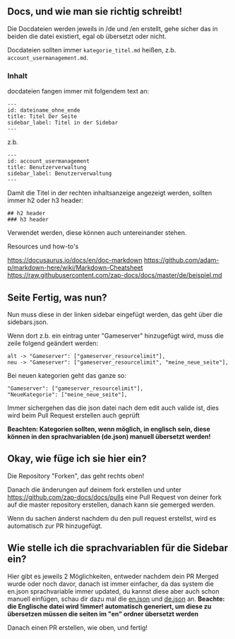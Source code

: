 ## Docs, und wie man sie richtig schreibt!

Die Docdateien werden jeweils in /de und /en erstellt, gehe sicher das in beiden die datei existiert, egal ob übersetzt oder nicht.

Docdateien sollten immer `kategorie_titel.md` heißen, z.b. `account_usermanagement.md`.


### Inhalt

docdateien fangen immer mit folgendem text an:

```
---
id: dateiname_ohne_ende
title: Titel Der Seite
sidebar_label: Titel in der Sidebar
---
```

z.b.

```
---
id: account_usermanagement
title: Benutzerverwaltung
sidebar_label: Benutzerverwaltung
---
```

Damit die Titel in der rechten inhaltsanzeige angezeigt werden, sollten immer h2 oder h3 header:

```
## h2 header
### h3 header 
```

Verwendet werden, diese können auch untereinander stehen.


Resources und how-to's

https://docusaurus.io/docs/en/doc-markdown
https://github.com/adam-p/markdown-here/wiki/Markdown-Cheatsheet
https://raw.githubusercontent.com/zap-docs/docs/master/de/beispiel.md


## Seite Fertig, was nun?
Nun muss diese in der linken sidebar eingefügt werden, das geht über die sidebars.json.

Wenn dort z.b. ein eintrag unter "Gameserver" hinzugefügt wird, muss die zeile folgend geändert werden:
```
alt -> "Gameserver": ["gameserver_resourcelimit"],
neu -> "Gameserver": ["gameserver_resourcelimit", "meine_neue_seite"],
```

Bei neuen kategorien geht das ganze so:
```
"Gameserver": ["gameserver_resourcelimit"],
"NeueKategorie": ["meine_neue_seite"],
```
Immer sichergehen das die json datei nach dem edit auch valide ist, dies wird beim Pull Request erstellen auch geprüft

**Beachten: Kategorien sollten, wenn möglich, in englisch sein, diese können in den sprachvariablen (de.json) manuell übersetzt werden!**

## Okay, wie füge ich sie hier ein?

Die Repository "Forken", das geht rechts oben!

Danach die änderungen auf deinem fork erstellen und unter https://github.com/zap-docs/docs/pulls eine Pull Request von deiner fork auf die master repository erstellen, danach kann sie gemerged werden.

Wenn du sachen änderst nachdem du den pull request erstellst, wird es automatisch zur PR hinzugefügt.


## Wie stelle ich die sprachvariablen für die Sidebar ein?

Hier gibt es jeweils 2 Möglichkeiten, entweder nachdem dein PR Merged wurde oder noch davor, danach ist immer einfacher, da das system die en.json sprachvariable immer updated, du kannst diese aber auch schon manuell einfügen, schau dir dazu mal die [en.json](https://github.com/Bluethefurry/docs/blob/master/sprachvariablen/en.json) und [de.json](https://github.com/Bluethefurry/docs/blob/master/sprachvariablen/de.json) an.
**Beachte: die Englische datei wird !immer! automatisch generiert, um diese zu übersetzen müssen die seiten im "en" ordner übersetzt werden**

Danach einen PR erstellen, wie oben, und fertig!
